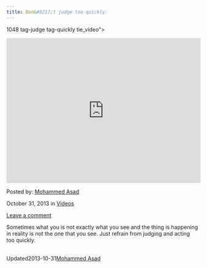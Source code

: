 ```yaml
---
title: Don&#8217;t judge too quickly.
---
```

1048 tag-judge tag-quickly tie_video">
<div class="single-post-video">
<iframe width="507" height="380" src="http://www.youtube.com/embed/wHrC8iGiDYg?feature=oembed" frameborder="0" allowfullscreen></iframe>		</div>
    

    
    
<span>Posted by: <a href="https://www.deepdotweb.com/author/masad/" title="">Mohammed Asad </a></span>
    
    
<span>October 31, 2013</span>
<span>in <a href="https://www.deepdotweb.com/category/videos/" rel="category tag">Videos</a></span>
    
<span><a href="https://www.deepdotweb.com/2013/10/31/dont-judge-too-quickly/#respond">Leave a comment</a></span>
</p>
<div class="clear"></div>
    
<div class="entry">
    
<p>Sometimes what you is not exactly what you see and the thing is happening in reality is not the one that you see. Just refrain from judging and acting too quickly.</p>
    
    

<span style="display:none"><a href="https://www.deepdotweb.com/tag/judge/" rel="tag">judge</a> <a href="https://www.deepdotweb.com/tag/quickly/" rel="tag">quickly</a></span>				
Updated2013-10-31<a href="https://www.deepdotweb.com/author/masad/" title="Posts by Mohammed Asad" rel="author">Mohammed Asad</a></strong></div>
    
